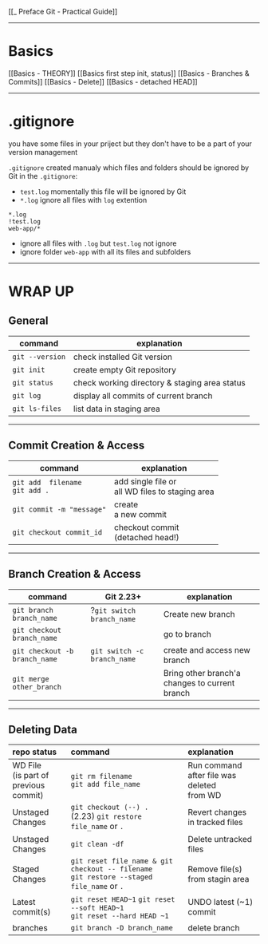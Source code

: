 [[_ Preface Git - Practical Guide]]


---

# Basics 
[[Basics - THEORY]]
[[Basics first step init, status]]
[[Basics - Branches & Commits]]
[[Basics - Delete]]
[[Basics - detached HEAD]]

----
# .gitignore
you have some files in your priject but they don't have to be a part of your version management

`.gitignore` created manualy 
which files and folders should be ignored by Git
in the `.gitignore`:
- `test.log` momentally this file will be ignored by Git
- `*.log` ignore all files with `log` extention

```gitignore
*.log
!test.log
web-app/*
```
- ignore all files with `.log` but `test.log` not ignore
- ignore folder `web-app` with all its files and subfolders 

---
# WRAP UP
## General
command | explanation
------- | -----------
`git --version` | check installed Git version
`git init` | create empty Git repository
`git status` | check working directory & staging  area status
`git log` | display all commits of current branch
`git ls-files` | list data in staging area

---
## Commit Creation & Access
command | explanation
---- | ----
`git add  filename` <br> `git add .`    |  add single file or <br> all WD files to staging area
`git commit -m "message"` | create <br> a new commit
`git checkout commit_id` | checkout commit <br> (detached head!)

---
## Branch Creation & Access
command | Git 2.23+ |explanation 
--- | --- | ---
`git branch branch_name` |?`git switch branch_name`| Create new branch
`git checkout branch_name` | |go to branch
`git checkout -b branch_name` | `git switch -c branch_name` | create and access new branch
`git merge other_branch` | | Bring other branch'a changes to current branch

 
----
## Deleting Data

repo status | command | explanation
:--- | :--- | :--- 
WD File <br> (is part of <br> previous commit) | `git rm filename` <br> `git add file_name` | Run command <br> after file was deleted <br> from WD
Unstaged <br> Changes | `git checkout (--) .` <br> (2.23) `git restore file_name` or `.` | Revert changes <br> in tracked files
   Unstaged <br> Changes | `git clean -df` | Delete untracked files
   Staged <br> Changes | `git reset file_name & git checkout -- filename` <br> `git restore --staged file_name` or `.` | Remove file(s) <br> from stagin area
Latest <br> commit(s) | `git reset HEAD~1` `git reset --soft HEAD~1` <br> `git reset --hard HEAD ~1` | UNDO latest (~1) commit
branches | `git branch -D branch_name` | delete branch















